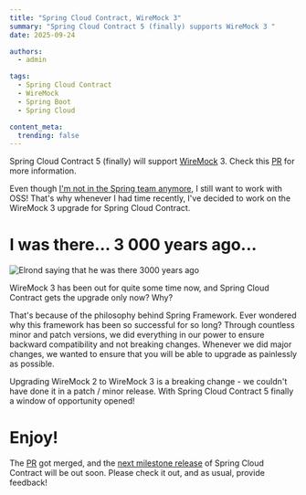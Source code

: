 ```yaml
---
title: "Spring Cloud Contract, WireMock 3"
summary: "Spring Cloud Contract 5 (finally) supports WireMock 3 "
date: 2025-09-24

authors:
  - admin

tags:
  - Spring Cloud Contract
  - WireMock
  - Spring Boot
  - Spring Cloud

content_meta:
  trending: false
---
```

Spring Cloud Contract 5 (finally) will support [WireMock](https://wiremock.org/) 3. Check this [PR](https://github.com/spring-cloud/spring-cloud-contract/pull/2287) for more information.

Even though [I'm not in the Spring team anymore](/post/2025-09-23-new-blog-layout/), I still want to work with OSS! That's why whenever I had time recently, I've decided to work on the WireMock 3 upgrade for Spring Cloud Contract.

<!-- more -->

# I was there... 3 000 years ago...

![Elrond saying that he was there 3000 years ago](https://media1.tenor.com/m/0FJbp1RGsF0AAAAd/elrond-lotr.gif "I was there 3 000 years ago, when you asked for WireMock 3 support")

WireMock 3 has been out for quite some time now, and Spring Cloud Contract gets the upgrade only now? Why?

That's because of the philosophy behind Spring Framework. Ever wondered why this framework has been so successful for so long? Through countless minor and patch versions, we did everything in our power to ensure backward compatibility and not breaking changes. Whenever we did major changes, we wanted to ensure that you will be able to upgrade as painlessly as possible. 

Upgrading WireMock 2 to WireMock 3 is a breaking change - we couldn't have done it in a patch / minor release. With Spring Cloud Contract 5 finally a window of opportunity opened!

# Enjoy!

The [PR](https://github.com/spring-cloud/spring-cloud-contract/pull/2287) got merged, and the [next milestone release](https://github.com/spring-cloud/spring-cloud-contract/milestone/126) of Spring Cloud Contract will be out soon. Please check it out, and as usual, provide feedback!